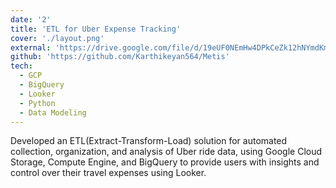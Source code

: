 ```yaml
---
date: '2'
title: 'ETL for Uber Expense Tracking'
cover: './layout.png'
external: 'https://drive.google.com/file/d/19eUF0NEmHw4DPkCeZk12hNYmdKmx7Y7Q/view?usp=sharing'
github: 'https://github.com/Karthikeyan564/Metis'
tech:
  - GCP
  - BigQuery
  - Looker
  - Python
  - Data Modeling
---
```


Developed an ETL(Extract-Transform-Load) solution for automated collection, organization, and analysis of Uber ride data, using Google Cloud Storage, Compute Engine, and BigQuery to provide users with insights and control over their travel expenses using Looker.
